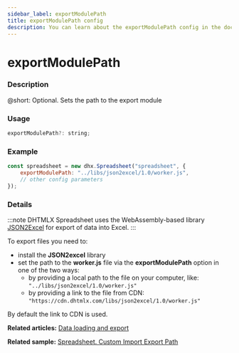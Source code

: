 ```yaml
---
sidebar_label: exportModulePath
title: exportModulePath config
description: You can learn about the exportModulePath config in the documentation of the DHTMLX JavaScript Spreadsheet library. Browse developer guides and API reference, try out code examples and live demos, and download a free 30-day evaluation version of DHTMLX Spreadsheet.
---
```


# exportModulePath

### Description

@short: Optional. Sets the path to the export module

### Usage

~~~jsx
exportModulePath?: string;
~~~

### Example

~~~jsx {2}
const spreadsheet = new dhx.Spreadsheet("spreadsheet", {
    exportModulePath: "../libs/json2excel/1.0/worker.js",
    // other config parameters
});
~~~

### Details

:::note 
DHTMLX Spreadsheet uses the WebAssembly-based library [JSON2Excel](https://github.com/dhtmlx/json2excel) for export of data into Excel.
:::

To export files you need to:

- install the **JSON2excel** library
- set the path to the **worker.js** file via the **exportModulePath** option in one of the two ways:
  - by providing a local path to the file on your computer, like: `"../libs/json2excel/1.0/worker.js"`
  - by providing a link to the file from CDN: `"https://cdn.dhtmlx.com/libs/json2excel/1.0/worker.js"`

By default the link to CDN is used.

**Related articles:** [Data loading and export](loading_data.md#exporting-data)

**Related sample:** [Spreadsheet. Custom Import Export Path](https://snippet.dhtmlx.com/wykwzfhm)